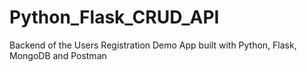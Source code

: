 # Python_Flask_CRUD_API
Backend of the Users Registration Demo App built with Python, Flask, MongoDB and Postman
